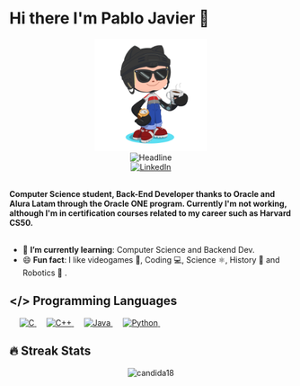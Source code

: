 <h1>Hi there I'm Pablo Javier 👋</h1>

<div>
    <div align=center>
        <img src="https://raw.githubusercontent.com/AhmedFathyDev/AhmedFathyDev/main/GitHub.png" alt="GitHub Octocat Drinking a Cup of Coffee" height="200">
    </div>
    <div align=center>
        <img src="https://readme-typing-svg.herokuapp.com?color=%236FDA44&size=32&center=true&vCenter=true&width=600&height=50&lines=Computer+Science+Student;Back-End+Dev" alt="Headline" />
</div>
 <div align=center>
        <a href="https://www.linkedin.com/in/pablo-isc/"><img src="https://img.shields.io/badge/Linkedin-0077b5?style=flat&logo=linkedin" alt="LinkedIn" /></a>
    </div>
    <div align=left>

<div align=left>
        <br>
        <p>
            <strong>
                Computer Science student, Back-End Developer thanks to Oracle and Alura Latam through the Oracle ONE program. Currently I'm not working, although I'm in certification courses related to my career such as Harvard CS50.<br><br>
            </strong>
        </p>
      <ul>
            <li>🌱 <b>I’m currently learning</b>: Computer Science and Backend Dev.</li>
            <li>😄 <b>Fun fact</b>: I like videogames 👾, Coding 💻, Science ⚛︎, History 📜 and Robotics 🤖 .</li>
        </ul>
    </div>

## </> Programming Languages
<p align="left"> 
  &emsp; 
  <a href="https://www.cprogramming.com/" target="_blank"> 
    <img alt="C" src="https://img.shields.io/badge/C%20-%232370ED.svg?logo=c&logoColor=white">
  </a> 
  &emsp;
  <a href="https://www.w3schools.com/cpp/" target="_blank"> 
    <img alt="C++" src="https://img.shields.io/badge/C++%20-%2300599C.svg?logo=c%2B%2B&logoColor=white">
  </a> 
  &emsp;
  <a href="https://www.java.com" target="_blank"> 
    <img alt="Java" src="https://img.shields.io/badge/Java-%23007396.svg?logo=java&logoColor=white">
  </a>
  &emsp;
   <a href="https://www.python.org" target="_blank">
    <img alt="Python" src="https://img.shields.io/badge/Python%20-%2314354C.svg?logo=python&logoColor=white">
  </a>
  &emsp;
  </p>

## 🔥 Streak Stats
<p align="center"><img src="https://github-readme-streak-stats.herokuapp.com/?user=candida18&theme=algolia" alt="candida18"  /></p>



